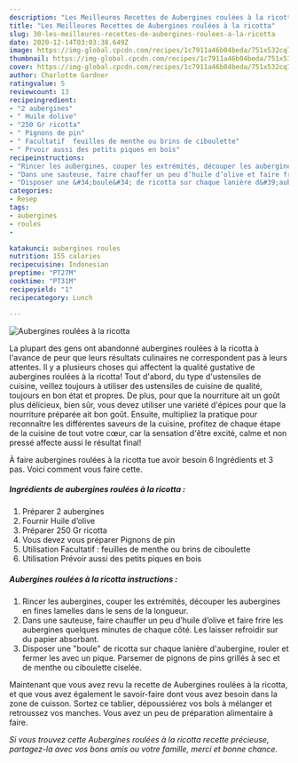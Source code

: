 ```yaml
---
description: "Les Meilleures Recettes de Aubergines roulées à la ricotta"
title: "Les Meilleures Recettes de Aubergines roulées à la ricotta"
slug: 30-les-meilleures-recettes-de-aubergines-roulees-a-la-ricotta
date: 2020-12-14T03:03:38.649Z
image: https://img-global.cpcdn.com/recipes/1c7911a46b04beda/751x532cq70/aubergines-roulees-a-la-ricotta-photo-principale-de-la-recette.jpg
thumbnail: https://img-global.cpcdn.com/recipes/1c7911a46b04beda/751x532cq70/aubergines-roulees-a-la-ricotta-photo-principale-de-la-recette.jpg
cover: https://img-global.cpcdn.com/recipes/1c7911a46b04beda/751x532cq70/aubergines-roulees-a-la-ricotta-photo-principale-de-la-recette.jpg
author: Charlotte Gardner
ratingvalue: 5
reviewcount: 13
recipeingredient:
- "2 aubergines"
- " Huile dolive"
- "250 Gr ricotta"
- " Pignons de pin"
- " Facultatif  feuilles de menthe ou brins de ciboulette"
- " Prvoir aussi des petits piques en bois"
recipeinstructions:
- "Rincer les aubergines, couper les extrémités, découper les aubergines en fines lamelles dans le sens de la longueur."
- "Dans une sauteuse, faire chauffer un peu d’huile d’olive et faire frire les aubergines quelques minutes de chaque côté. Les laisser refroidir sur du papier absorbant."
- "Disposer une &#34;boule&#34; de ricotta sur chaque lanière d&#39;aubergine, rouler et fermer les avec un pique. Parsemer de pignons de pins grillés à sec et de menthe ou ciboulette ciselée."
categories:
- Resep
tags:
- aubergines
- roules
- 

katakunci: aubergines roules  
nutrition: 155 calories
recipecuisine: Indonesian
preptime: "PT27M"
cooktime: "PT31M"
recipeyield: "1"
recipecategory: Lunch

---
```



![Aubergines roulées à la ricotta](https://img-global.cpcdn.com/recipes/1c7911a46b04beda/751x532cq70/aubergines-roulees-a-la-ricotta-photo-principale-de-la-recette.jpg)

La plupart des gens ont abandonné aubergines roulées à la ricotta à l'avance de peur que leurs résultats culinaires ne correspondent pas à leurs attentes. Il y a plusieurs choses qui affectent la qualité gustative de aubergines roulées à la ricotta! Tout d'abord, du type d'ustensiles de cuisine, veillez toujours à utiliser des ustensiles de cuisine de qualité, toujours en bon état et propres. De plus, pour que la nourriture ait un goût plus délicieux, bien sûr, vous devez utiliser une variété d'épices pour que la nourriture préparée ait bon goût. Ensuite, multipliez la pratique pour reconnaître les différentes saveurs de la cuisine, profitez de chaque étape de la cuisine de tout votre cœur, car la sensation d'être excité, calme et non pressé affecte aussi le résultat final!

<!--inarticleads1-->

À faire aubergines roulées à la ricotta tue avoir besoin 6 Ingrédients et 3 pas. Voici comment vous faire cette.

##### Ingrédients de aubergines roulées à la ricotta :

1. Préparer 2 aubergines
1. Fournir  Huile d’olive
1. Préparer 250 Gr ricotta
1. Vous devez vous préparer  Pignons de pin
1. Utilisation  Facultatif : feuilles de menthe ou brins de ciboulette
1. Utilisation  Prévoir aussi des petits piques en bois




<!--inarticleads2-->

##### Aubergines roulées à la ricotta instructions :

1. Rincer les aubergines, couper les extrémités, découper les aubergines en fines lamelles dans le sens de la longueur.
1. Dans une sauteuse, faire chauffer un peu d’huile d’olive et faire frire les aubergines quelques minutes de chaque côté. Les laisser refroidir sur du papier absorbant.
1. Disposer une &#34;boule&#34; de ricotta sur chaque lanière d&#39;aubergine, rouler et fermer les avec un pique. Parsemer de pignons de pins grillés à sec et de menthe ou ciboulette ciselée.




<!--inarticleads1-->

<p>
Maintenant que vous avez revu la recette de Aubergines roulées à la ricotta, et que vous avez également le savoir-faire dont vous avez besoin dans la zone de cuisson. Sortez ce tablier, dépoussiérez vos bols à mélanger et retroussez vos manches. Vous avez un peu de préparation alimentaire à faire.
</p>

<p>
<i>Si vous trouvez cette Aubergines roulées à la ricotta recette précieuse, partagez-la avec vos bons amis ou votre famille, merci et bonne chance.</i>
</p>
